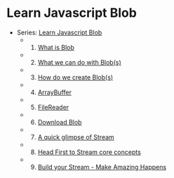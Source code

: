 # Learn Javascript Blob

- Series: [Learn Javascript Blob](./javascript-blob/README.md)
  - 1. [What is Blob](./javascript-blob/what-is-blob.md)
  - 2. [What we can do with Blob(s)](./javascript-blob/what-we-can-do-with-blob.md)
  - 3. [How do we create Blob(s)](./javascript-blob/how-do-we-create-blob.md)
  - 4. [ArrayBuffer](./javascript-blob/what-is-array-buffer.md)
  - 5. [FileReader](./javascript-blob/what-is-file-reader.md)
  - 6. [Download Blob](./javascript-blob/how-to-download-a-blob.md)
  - 7. [A quick glimpse of Stream](./javascript-blob/what-is-stream.md)
  - 8. [Head First to Stream core concepts](./javascript-blob/learn-stream-core-concepts.md)
  - 9. [Build your Stream - Make Amazing Happens](./javascript-blob/how-to-further-use-stream.md)
